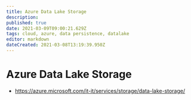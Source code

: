 ```yaml
---
title: Azure Data Lake Storage
description: 
published: true
date: 2021-03-09T09:00:21.629Z
tags: cloud, azure, data persistence, datalake
editor: markdown
dateCreated: 2021-03-08T13:19:39.950Z
---
```


# Azure Data Lake Storage
- https://azure.microsoft.com/it-it/services/storage/data-lake-storage/	